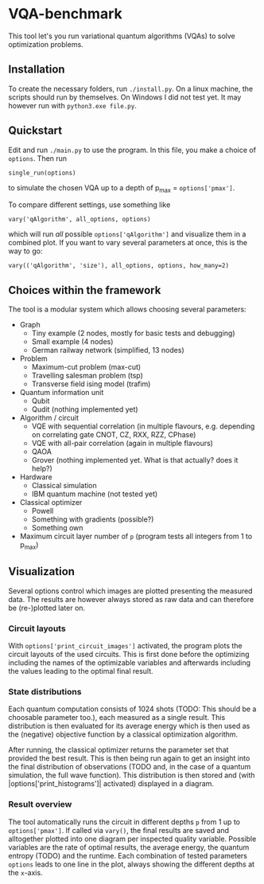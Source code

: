 # VQA-benchmark

This tool let's you run variational quantum algorithms (VQAs) to solve optimization problems.

## Installation

To create the necessary folders, run `./install.py`.
On a linux machine, the scripts should run by themselves. On Windows I did not test yet. It may however run with `python3.exe file.py`.

## Quickstart

Edit and run `./main.py` to use the program. In this file, you make a choice of `options`. Then run

	single_run(options)

to simulate the chosen VQA up to a depth of p<sub>max</sub> = `options['pmax']`.

To compare different settings, use something like

	vary('qAlgorithm', all_options, options)

which will run _all_ possible `options['qAlgorithm']` and visualize them in a combined plot.
If you want to vary several parameters at once, this is the way to go:

	vary(('qAlgorithm', 'size'), all_options, options, how_many=2)


## Choices within the framework

The tool is a modular system which allows choosing several parameters:
- Graph
    * Tiny  example (2 nodes, mostly for basic tests and debugging)
	* Small example (4 nodes)
	* German railway network (simplified, 13 nodes)
- Problem
	* Maximum-cut problem (max-cut)
	* Travelling salesman problem (tsp)
	* Transverse field ising model (trafim)
- Quantum information unit
	* Qubit
	* Qudit (nothing implemented yet)
- Algorithm / circuit
	* VQE with sequential correlation (in multiple flavours, e.g. depending on correlating gate CNOT, CZ, RXX, RZZ, CPhase)
	* VQE with all-pair   correlation (again in multiple flavours)
	* QAOA
	* Grover (nothing implemented yet. What is that actually? does it help?)
- Hardware
	* Classical simulation
	* IBM quantum machine (not tested yet)
- Classical optimizer
	* Powell
	* Something with gradients (possible?)
	* Something own
- Maximum circuit layer number of `p` (program tests all integers from 1 to p<sub>max</sub>)


## Visualization

Several options control which images are plotted presenting the measured data. The results are however always stored as raw data and can therefore be (re-)plotted later on.

### Circuit layouts

With `options['print_circuit_images']` activated, the program plots the circuit layouts of the used circuits. This is first done before the optimizing including the names of the optimizable variables and afterwards including the values leading to the optimal final result.

### State distributions

Each quantum computation consists of 1024 shots (TODO: This should be a choosable parameter too.), each measured as a single result. This distribution is then evaluated for its average energy which is then used as the (negative) objective function by a classical optimization algorithm.

After running, the classical optimizer returns the parameter set that provided the best result. This is then being run again to get an insight into the final distribution of observations (TODO and, in the case of a quantum simulation, the full wave function). This distribution is then stored and (with |options['print_histograms']| activated) displayed in a diagram.

### Result overview

The tool automatically runs the circuit in different depths `p` from 1 up to `options['pmax']`. If called via `vary()`, the final results are saved and alltogether plotted into one diagram per inspected quality variable. Possible variables are the rate of optimal results, the average energy, the quantum entropy (TODO) and the runtime.
Each combination of tested parameters `options` leads to one line in the plot, always showing the different depths at the `x`-axis.


